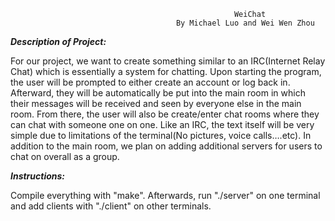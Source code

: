                                                      
                                                      WeiChat
                                         By Michael Luo and Wei Wen Zhou
**_Description of Project:_**

For our project, we want to create something similar to an IRC(Internet Relay Chat) which is essentially a system for chatting.  Upon starting the program, the user will be prompted to either create an account or log back in.  Afterward, they will be automatically be put into the main room in which their messages will be received and seen by everyone else in the main room.  From there, the user will also be create/enter chat rooms where they can chat with someone one on one.  Like an IRC, the text itself will be very simple due to limitations of the terminal(No pictures, voice calls….etc).  In addition to the main room, we plan on adding additional servers for users to chat on overall as a group.

**_Instructions:_**

Compile everything with "make".  Afterwards, run "./server" on one terminal and add clients with "./client" on other terminals.
